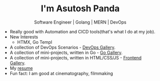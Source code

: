 <h1 align="center">I'm Asutosh Panda</h1>
<p align="center">Software Engineer | Golang | MERN | DevOps</p>




- Really good with Automation and CICD tools(that's what I do at my job).
- New Interests 
  - HTMX, Go Templ 
- A collection of DevOps Scenarios - [DevOps Gallery](https://github.com/exitAsutosh/devops-gallery).
- A collection of mini-projects, written in Go - [Go Gallery](https://github.com/exitAsutosh/go-gallery).
- A collection of mini-projects, written in HTML/CSS/JS - [Frontend Gallery](https://github.com/exitAsutosh/frontend-gallery).
- My [resume](https://drive.google.com/file/d/1JHswQNOhUZL9WkMoc7e5XNwmcc5SAN5u/view?usp=sharing)
- Fun fact: I am good at cinematography, filmmaking

